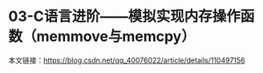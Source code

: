 # 03-C语言进阶——模拟实现内存操作函数（memmove与memcpy）
本文链接：https://blog.csdn.net/qq_40076022/article/details/110497156